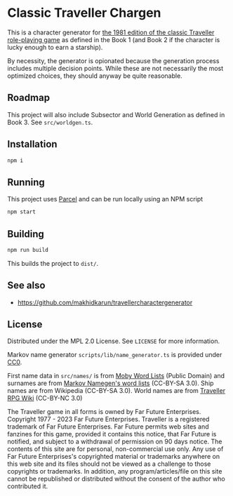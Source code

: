 # Classic Traveller Chargen

This is a character generator for [the 1981 edition of the classic Traveller role-playing game](https://preview.drivethrurpg.com/en/product/355200/classic-traveller-facsimile-edition) as defined in the Book 1 (and Book 2 if the character is lucky enough to earn a starship).

By necessity, the generator is opionated because the generation process includes multiple decision points. While these are not necessarily the most optimized choices, they should anyway be quite reasonable.

## Roadmap

This project will also include Subsector and World Generation as defined in Book 3. See `src/worldgen.ts`.

## Installation

```bash
npm i
```

## Running

This project uses [Parcel](https://parceljs.org/) and can be run locally using an NPM script

```sh
npm start 
```

## Building

```bash
npm run build
```

This builds the project to `dist/`.

## See also

- <https://github.com/makhidkarun/travellercharactergenerator>

## License

Distributed under the MPL 2.0 License. See `LICENSE` for more information.

Markov name generator `scripts/lib/name_generator.ts` is provided under [CC0](http://creativecommons.org/publicdomain/zero/1.0/).

First name data in `src/names/` is from [Moby Word Lists](https://www.gutenberg.org/ebooks/3201) (Public Domain) and surnames are from [Markov Namegen's word lists](https://github.com/Tw1ddle/markov-namegen-lib) (CC-BY-SA 3.0). Ship names are from Wikipedia (CC-BY-SA 3.0). World names are from [Traveller RPG Wiki](https://wiki.travellerrpg.com/Canon_World_%26_System_Reference_Log) (CC-BY-NC 3.0)

The Traveller game in all forms is owned by Far Future Enterprises. Copyright 1977 - 2023 Far Future Enterprises. Traveller is a registered trademark of Far Future Enterprises. Far Future permits web sites and fanzines for this game, provided it contains this notice, that Far Future is notified, and subject to a withdrawal of permission on 90 days notice. The contents of this site are for personal, non-commercial use only. Any use of Far Future Enterprises's copyrighted material or trademarks anywhere on this web site and its files should not be viewed as a challenge to those copyrights or trademarks. In addition, any program/articles/file on this site cannot be republished or distributed without the consent of the author who contributed it.
